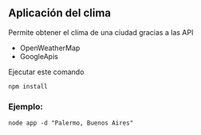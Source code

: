 ## Aplicación del clima

Permite obtener el clima de una ciudad gracias a las API

- OpenWeatherMap
- GoogleApis

Ejecutar este comando

```
npm install

```

### Ejemplo:
```
node app -d "Palermo, Buenos Aires"
```